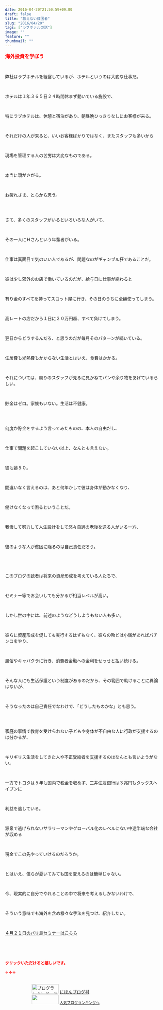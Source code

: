 ```yaml
---
date: 2016-04-20T21:50:59+09:00
draft: false
title: "救えない貧困者"
slug: "2016/04/20"
tags: ["ラブホテルの話"]
image: ""
feature: ""
thumbnail: ""
---
```

<p><font color="#ff0000" size="3"><strong>海外投資を学ぼう</strong></font></p><br/><p>弊社はラブホテルを経営しているが、ホテルというのは大変な仕事だ。</p><br/><p>ホテルは１年３６５日２４時間休まず動いている施設で、</p><br/><p>特にラブホテルは、休憩と宿泊があり、朝昼晩ひっきりなしにお客様が来る。</p><br/><p>それだけの人が来ると、いいお客様ばかりではなく、またスタッフも多いから</p><br/><p>現場を管理する人の苦労は大変なものである。</p><br/><p>本当に頭がさがる。</p><br/><p>お疲れさま、と心から思う。</p><br/><br/><p>さて、多くのスタッフがいるといろいろな人がいて、</p><br/><p>その一人にＨさんという年輩者がいる。</p><br/><p>仕事は真面目で気のいい人であるが、問題なのがギャンブル狂であることだ。</p><br/><p>彼は少し郊外のお店で働いているのだが、給与日に仕事が終わると</p><br/><p>有り金のすべてを持ってスロット屋に行き、その日のうちに全額使ってしまう。</p><br/><p>高レートの店だから１日に２０万円超、すべて負けてしまう。</p><br/><p>翌日からどうするんだろ、と思うのだが毎月そのパターンが続いている。</p><br/><p>住居費も光熱費もかからない生活とはいえ、食費はかかる。</p><br/><p>それについては、周りのスタッフが見るに見かねてパンや余り物をあげているらしい。</p><br/><p>貯金はゼロ。家族もいない。生活は不健康。</p><br/><br/><p>何度か貯金をするよう言ってみたものの、本人の自由だし、</p><br/><p>仕事で問題を起こしていない以上、なんとも言えない。</p><br/><p>彼も齢５０。</p><br/><p>間違いなく言えるのは、あと何年かして彼は身体が動かなくなり、</p><br/><p>働けなくなって困るということだ。</p><br/><p>我慢して努力して人生設計をして悠々自適の老後を送る人がいる一方、</p><br/><p>彼のような人が貧困に陥るのは自己責任だろう。</p><br/><p><br/></p><p>このブログの読者は将来の資産形成を考えている人たちで、</p><br/><p>セミナー等でお会いしても分かるが相当レベルが高い。</p><br/><p>しかし世の中には、前述のようなどうしようもない人も多い。</p><br/><p>彼らに資産形成を促しても実行するはずもなく、彼らの殆どは小銭があればパチンコをやり、</p><br/><p>風俗やキャバクラに行き、消費者金融への金利をせっせと払い続ける。</p><br/><p>そんな人にも生活保護という制度があるのだから、その範囲で助けることに異論はないが、</p><br/><p>そうなったのは自己責任でなわけで、「どうしたものかな」とも思う。</p><br/><br/><p>家庭の事情で教育を受けられない子どもや身体が不自由な人に行政が支援するのは分かるが、</p><br/><p>キリギリス生活をしてきた人や不正受給者を支援するのはなんとも言いようがない。</p><br/><p>一方でトヨタは５年も国内で税金を収めず、三井住友銀行は３兆円もタックスヘイブンに</p><br/><p>利益を逃している。</p><br/><p>源泉で逃げられないサラリーマンやグローバル化のレベルにない中途半端な会社が収める</p><br/><p>税金でこの先やっていけるのだろうか。</p><br/><p>とはいえ、僕らが憂いてみても国を変えるのは簡単じゃない。</p><br/><p>今、現実的に自分でやれることの中で将来を考えるしかないわけで、</p><br/><p>そういう意味でも海外を含め様々な手法を見つけ、紹介したい。<br/></p><br/><p><a href="iin.co.jp" target="_blank">４月２１日のバリ島セミナーはこちら</a><a href="iin.co.jp"></a></p><br/><br/><br/><p><font color="#ff0000" size="2"><strong>クリックいただけると嬉しいです。<br/></strong></font></p><p><font color="#ff0000" size="2"><strong>↓↓↓</strong></font></p><p><br/><a href="ranking.html" target="_blank"><img border="0" alt="ブログランキング・にほんブログ村へ" src="data:image/svg+xml;charset=utf-8,%3Csvg%20xmlns%3D%22http%3A%2F%2Fwww.w3.org%2F2000%2Fsvg%22%20title%3D%22Placeholder%20for%20Images%22%20role%3D%22presentation%22%20viewBox%3D%220%200%2088%2031%22%20%2F%3E" width="88" height="31" data-src="https://img-proxy.blog-video.jp/images?url=http%3A%2F%2Fwww.blogmura.com%2Fimg%2Fwww88_31.gif" style="aspect-ratio: auto 88 / 31;"/><noscript><img border="0" alt="ブログランキング・にほんブログ村へ" src="https://img-proxy.blog-video.jp/images?url=http%3A%2F%2Fwww.blogmura.com%2Fimg%2Fwww88_31.gif" width="88" height="31"></noscript></a> <a href="ranking.html" target="_blank">にほんブログ村</a> <br/><a title="人気ブログランキングへ" href="link.php?1804582"><img border="0" src="data:image/svg+xml;charset=utf-8,%3Csvg%20xmlns%3D%22http%3A%2F%2Fwww.w3.org%2F2000%2Fsvg%22%20title%3D%22Placeholder%20for%20Images%22%20role%3D%22presentation%22%20viewBox%3D%220%200%2088%2031%22%20%2F%3E" width="88" height="31" data-src="https://blog.with2.net/img/banner/banner_22.gif" style="aspect-ratio: auto 88 / 31;"/><noscript><img border="0" src="https://blog.with2.net/img/banner/banner_22.gif" width="88" height="31"></noscript></a> <a style="FONT-SIZE: 12px" href="link.php?1804582">人気ブログランキングへ</a> </p>

